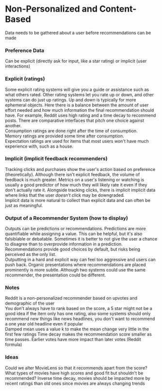 # Non-Personalized and Content-Based
Data needs to be gathered about a user before recommendations can be made

### Preference Data
Can be explicit (directly ask for input, like a star rating) or implicit (user interactions)   

### Explicit (ratings)
Some explicit rating systems will give you a guide or assistance such as what others rated. Other rating systems let you rate up or down, and other systems can do just up ratings. Up and down is typically for more ephemeral objects. Here there is a balance between the amount of user effort needed and how much information the final recommendation should have. For example, Reddit uses high rating and a time decay to recommend posts. There are comparative interfaces that pitch one choice against another.  
Consumption ratings are done right after the time of consumption.  
Memory ratings are provided some time after consumption.  
Expectation ratings are used for items that most users won't have much experience with, such as a house.  

### Implicit (implicit feedback recommenders)
Tracking clicks and purchases show the user's action based on preference (theoretically). Although there isn't explicit feedback, the volume of feedback is much greater. Metrics on a user's listening or watching is usually a good predictor of how much they will likely rate it even if they don't actually rate it. Alongside tracking clicks, there is implicit implicit data where links that the user *doesn't* click may be downgraded.  
Implicit data is more natural to collect than explicit data and can often be just as meaningful. 

### Output of a Recommender System (how to display)
Outputs can be predictions or recommendations. Predictions are more quantifiable while assigning a value. This can be helpful, but it's also falsibiable or debatable. Sometimes it is better to not give the user a chance to disagree than to overprovide information in a prediction. Recommendations provide good choices by default, but risks being perceived as the only list.  
Outputting in a hard and explicit way can feel too aggressive and users can push back. Organic presentations where recommendations are placed prominently is more subtle. Although two systems could use the same recommender, the presentation could be different. 

### Notes
Reddit is a non-personalized recommender based on upvotes and demographic of the user  
You don't always have to rank based on the score, a 5 star might not be a good idea if the item only has one rating, also some systems should only recommend new things like news headlines, you don't want to recommend a one year old headline even if popular  
Damped mean uses a value k to make the mean change very little in the first few ratings
Time decay makes the recommendation score smaller as time passes. Earlier votes have more impact than later votes (Reddit formula)

### Ideas
Could we alter MovieLens so that it recommends apart from the score? What types of movies have high scores and good fit but shouldn't be recommended?
Inverse time decay, movies should be impacted more by recent ratings than old ones since movies are always changing trends
